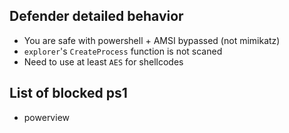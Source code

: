 ## Defender detailed behavior

* You are safe with powershell + AMSI bypassed (not mimikatz)
* ``explorer``'s ``CreateProcess`` function is not scaned
* Need to use at least ``AES`` for shellcodes


## List of blocked ps1
* powerview

